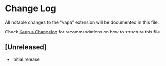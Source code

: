 # Change Log

All notable changes to the "vapa" extension will be documented in this file.

Check [Keep a Changelog](http://keepachangelog.com/) for recommendations on how to structure this file.

## [Unreleased]

- Initial release